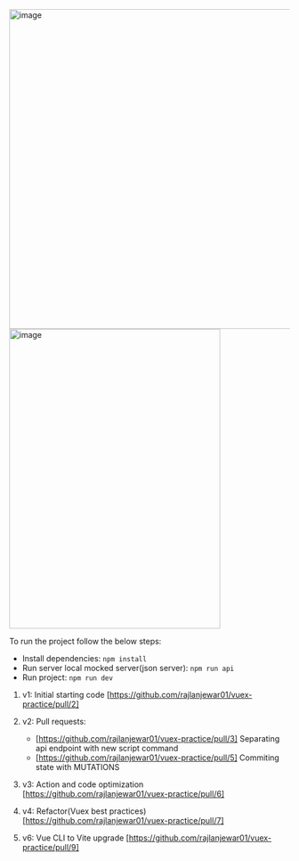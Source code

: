 <img width="558" height="574" alt="image" src="https://github.com/user-attachments/assets/ebee6681-4a8a-43ea-97c5-60d97e6b9085" />
<img width="379" height="538" alt="image" src="https://github.com/user-attachments/assets/8cead3b8-6d74-4bce-b758-c2bdb4e2deb4" />

To run the project follow the below steps: 
* Install dependencies: `npm install`
* Run server local mocked server(json server): `npm run api`
* Run project: `npm run dev`

1) v1: Initial starting code [https://github.com/rajlanjewar01/vuex-practice/pull/2]
2) v2: Pull requests:
   - [https://github.com/rajlanjewar01/vuex-practice/pull/3] Separating api endpoint with new script command
   - [https://github.com/rajlanjewar01/vuex-practice/pull/5] Commiting state with MUTATIONS

3) v3: Action and code optimization [https://github.com/rajlanjewar01/vuex-practice/pull/6]
4) v4: Refactor(Vuex best practices) [https://github.com/rajlanjewar01/vuex-practice/pull/7]
5) v6: Vue CLI to Vite upgrade [https://github.com/rajlanjewar01/vuex-practice/pull/9]
